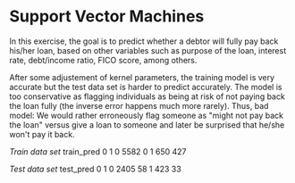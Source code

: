 # Support Vector Machines

In this exercise, the goal is to predict whether a debtor will fully pay back his/her loan, based on other variables such as purpose of the loan, interest rate, debt/income ratio, FICO score, among others.

After some adjustement of kernel parameters, the training model is very accurate but the test data set is harder to predict accurately.
The model is too conservative as flagging individuals as being at risk of not paying back the loan fully (the inverse error happens much more rarely).
Thus, bad model: We would rather erroneously flag someone as "might not pay back the loan" versus give a loan to someone and later be surprised that he/she won't pay it back.

*Train data set*
   train_pred
       0    1
  0 5582    0
  1  650  427
  
  *Test data set*
    test_pred
       0    1
  0 2405   58
  1  423   33

